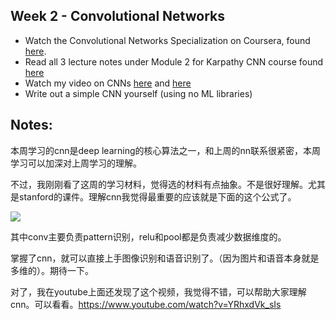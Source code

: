 ## Week 2 - Convolutional Networks

- Watch the Convolutional Networks Specialization on Coursera, found [here](https://www.coursera.org/learn/convolutional-neural-networks). 
- Read all 3 lecture notes under Module 2 for Karpathy CNN course found [here](http://cs231n.github.io/)
- Watch my video on CNNs [here](https://www.youtube.com/watch?v=FTr3n7uBIuE&t=1782s) and [here](https://www.youtube.com/watch?v=cAICT4Al5Ow&t=4s)
- Write out a simple CNN yourself (using no ML libraries)

## Notes:
本周学习的cnn是deep learning的核心算法之一，和上周的nn联系很紧密，本周学习可以加深对上周学习的理解。

不过，我刚刚看了这周的学习材料，觉得选的材料有点抽象。不是很好理解。尤其是stanford的课件。理解cnn我觉得最重要的应该就是下面的这个公式了。

![](https://visualstudiomagazine.com/articles/2014/03/01/~/media/ECG/visualstudiomagazine/Images/2014/03/EvolutionaryAlgorithm.ashx)


其中conv主要负责pattern识别，relu和pool都是负责减少数据维度的。

掌握了cnn，就可以直接上手图像识别和语音识别了。（因为图片和语音本身就是多维的）。期待一下。

对了，我在youtube上面还发现了这个视频，我觉得不错，可以帮助大家理解cnn。可以看看。https://www.youtube.com/watch?v=YRhxdVk_sIs
